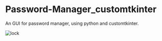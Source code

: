 # Password-Manager_customtkinter
An GUI for password manager, using python and customtkinter.

![lock](https://user-images.githubusercontent.com/98389752/236359540-4a6e76ed-30d5-44b1-b2cf-c7c94fefd68a.png)
